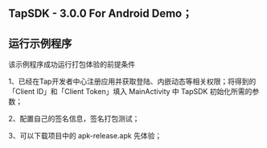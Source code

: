 ## TapSDK - 3.0.0 For Android Demo；

## 运行示例程序

该示例程序成功运行打包体验的前提条件

1、已经在Tap开发者中心注册应用并获取登陆、内嵌动态等相关权限；将得到的「Client ID」和「Client Token」填入 MainActivity 中 TapSDK 初始化所需的参数；

2、配置自己的签名信息，签名打包测试；

3、可以下载项目中的 apk-release.apk 先体验；
 